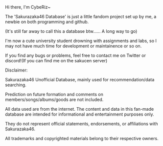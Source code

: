Hi there, I'm CybeRiz~

The 'Sakurazaka46 Database' is just a little fandom project set up by me, a newbie on both programming and github.

(It's still far away to call this a database btw...... A long way to go)

I'm now a cute university student drowning with assignments and labs, so I may not have much time for development or maintainence or so on.

If you find any bugs or problems, feel free to contact me on Twitter or discord!(If you can find me on the sakucen server)




Disclaimer:

Sakurazaka46 Unofficial Database, mainly used for recommendation/data searching. 

Prediction on future formation and comments on members/songs/albums/goods are not included.


All data used are from the internet. The content and data in this fan-made database are intended for informational and entertainment purposes only.

They do not represent official statements, endorsements, or affiliations with Sakurazaka46.


All trademarks and copyrighted materials belong to their respective owners.

